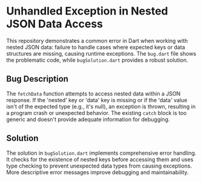 # Unhandled Exception in Nested JSON Data Access

This repository demonstrates a common error in Dart when working with nested JSON data:  failure to handle cases where expected keys or data structures are missing, causing runtime exceptions. The `bug.dart` file shows the problematic code, while `bugSolution.dart` provides a robust solution.

## Bug Description

The `fetchData` function attempts to access nested data within a JSON response.  If the 'nested' key or 'data' key is missing or if the 'data' value isn't of the expected type (e.g., it's null), an exception is thrown, resulting in a program crash or unexpected behavior.  The existing `catch` block is too generic and doesn't provide adequate information for debugging.

## Solution

The solution in `bugSolution.dart` implements comprehensive error handling. It checks for the existence of nested keys before accessing them and uses type checking to prevent unexpected data types from causing exceptions.  More descriptive error messages improve debugging and maintainability.
